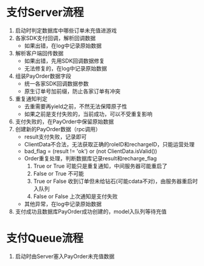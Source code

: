 # 支付Server流程

1. 启动时判定数据库中哪些订单未充值进游戏
1. 各家SDK支付回调，解析回调数据
	- 如果出错，在log中记录原始数据
1. 解析客户端回传数据
	- 如果出错，先用SDK回调数据修复
	- 无法修复的，在log中记录原始数据
1. 组装PayOrder数据字段
	- 统一各家SDK回调数据参数
	- 原生订单号加前缀，防止各家订单有冲突
1. 重复通知判定
	- 去重需要再yield之前，不然无法保障原子性
	- 如果之前是支付失败的，当前成功，可以不受重复影响
1. 支付失败的，在PayOrder中保留原始数据
1. 创建新的PayOrder数据（rpc调用）
	- result支付失败，记录即可
	- ClientData不合法，无法获取正确的roleID和rechargeID，只能运营处理
	- bad_flag = (result != 'ok') or (not ClientData.isValid())
	- Order重复处理，判断数据库记录result和recharge_flag
		1. True or True
			可能只是重复通知，中间服务器可能重启了
		1. False or True
			不可能
		1. True or False
			收到订单但未给钻石(可能cdata不对)，由服务器重启时入队列
		2. False or False
			上次通知是支付失败
	- 其他异常，在log中记录原始数据
1. 支付成功且数据库PayOrder成功创建的，model入队列等待充值

# 支付Queue流程

1. 启动时由Server塞入PayOrder未充值数据

	